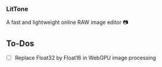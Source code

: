 ### LitTone
A fast and lightweight online RAW image editor 📷

## To-Dos
- [ ] Replace Float32 by Float16 in WebGPU image processing

